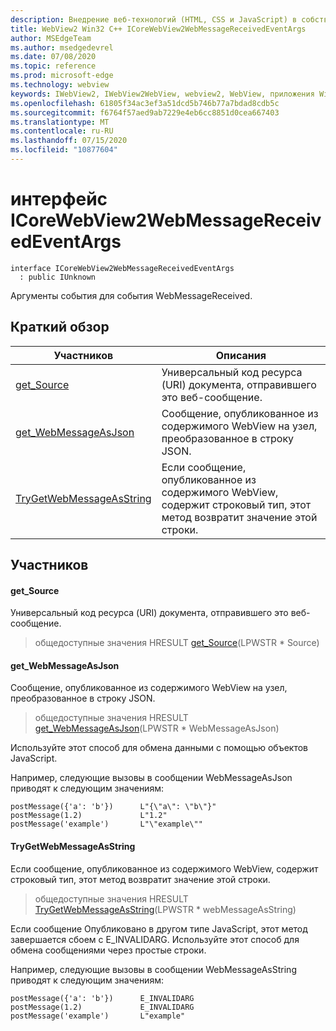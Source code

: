 ```yaml
---
description: Внедрение веб-технологий (HTML, CSS и JavaScript) в собственные приложения с помощью элемента управления Microsoft Edge WebView2
title: WebView2 Win32 C++ ICoreWebView2WebMessageReceivedEventArgs
author: MSEdgeTeam
ms.author: msedgedevrel
ms.date: 07/08/2020
ms.topic: reference
ms.prod: microsoft-edge
ms.technology: webview
keywords: IWebView2, IWebView2WebView, webview2, WebView, приложения Win32, Win32, EDGE, ICoreWebView2, ICoreWebView2Controller, управление браузером, EDGE HTML, ICoreWebView2WebMessageReceivedEventArgs
ms.openlocfilehash: 61805f34ac3ef3a51dcd5b746b77a7bdad8cdb5c
ms.sourcegitcommit: f6764f57aed9ab7229e4eb6cc8851d0cea667403
ms.translationtype: MT
ms.contentlocale: ru-RU
ms.lasthandoff: 07/15/2020
ms.locfileid: "10877604"
---
```

# интерфейс ICoreWebView2WebMessageReceivedEventArgs 

```
interface ICoreWebView2WebMessageReceivedEventArgs
  : public IUnknown
```

Аргументы события для события WebMessageReceived.

## Краткий обзор

 Участников                        | Описания
--------------------------------|---------------------------------------------
[get_Source](#get_source) | Универсальный код ресурса (URI) документа, отправившего это веб-сообщение.
[get_WebMessageAsJson](#get_webmessageasjson) | Сообщение, опубликованное из содержимого WebView на узел, преобразованное в строку JSON.
[TryGetWebMessageAsString](#trygetwebmessageasstring) | Если сообщение, опубликованное из содержимого WebView, содержит строковый тип, этот метод возвратит значение этой строки.

## Участников

#### get_Source 

Универсальный код ресурса (URI) документа, отправившего это веб-сообщение.

> общедоступные значения HRESULT [get_Source](#get_source)(LPWSTR * Source)

#### get_WebMessageAsJson 

Сообщение, опубликованное из содержимого WebView на узел, преобразованное в строку JSON.

> общедоступные значения HRESULT [get_WebMessageAsJson](#get_webmessageasjson)(LPWSTR * WebMessageAsJson)

Используйте этот способ для обмена данными с помощью объектов JavaScript.

Например, следующие вызовы в сообщении WebMessageAsJson приводят к следующим значениям:

```
postMessage({'a': 'b'})      L"{\"a\": \"b\"}"
postMessage(1.2)             L"1.2"
postMessage('example')       L"\"example\""
```

#### TryGetWebMessageAsString 

Если сообщение, опубликованное из содержимого WebView, содержит строковый тип, этот метод возвратит значение этой строки.

> общедоступные значения HRESULT [TryGetWebMessageAsString](#trygetwebmessageasstring)(LPWSTR * webMessageAsString)

Если сообщение Опубликовано в другом типе JavaScript, этот метод завершается сбоем с E_INVALIDARG. Используйте этот способ для обмена сообщениями через простые строки.

Например, следующие вызовы в сообщении WebMessageAsString приводят к следующим значениям:

```
postMessage({'a': 'b'})      E_INVALIDARG
postMessage(1.2)             E_INVALIDARG
postMessage('example')       L"example"
```

